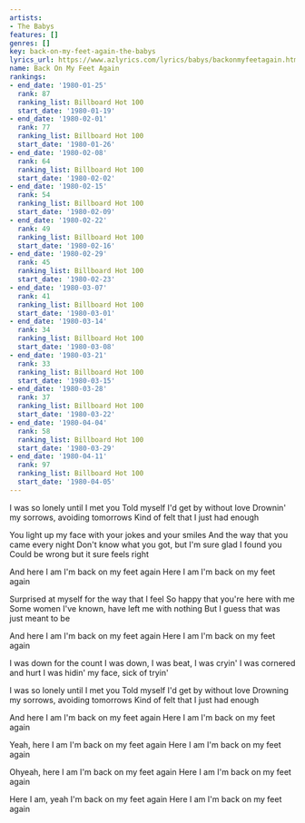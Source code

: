 ```yaml
---
artists:
- The Babys
features: []
genres: []
key: back-on-my-feet-again-the-babys
lyrics_url: https://www.azlyrics.com/lyrics/babys/backonmyfeetagain.html
name: Back On My Feet Again
rankings:
- end_date: '1980-01-25'
  rank: 87
  ranking_list: Billboard Hot 100
  start_date: '1980-01-19'
- end_date: '1980-02-01'
  rank: 77
  ranking_list: Billboard Hot 100
  start_date: '1980-01-26'
- end_date: '1980-02-08'
  rank: 64
  ranking_list: Billboard Hot 100
  start_date: '1980-02-02'
- end_date: '1980-02-15'
  rank: 54
  ranking_list: Billboard Hot 100
  start_date: '1980-02-09'
- end_date: '1980-02-22'
  rank: 49
  ranking_list: Billboard Hot 100
  start_date: '1980-02-16'
- end_date: '1980-02-29'
  rank: 45
  ranking_list: Billboard Hot 100
  start_date: '1980-02-23'
- end_date: '1980-03-07'
  rank: 41
  ranking_list: Billboard Hot 100
  start_date: '1980-03-01'
- end_date: '1980-03-14'
  rank: 34
  ranking_list: Billboard Hot 100
  start_date: '1980-03-08'
- end_date: '1980-03-21'
  rank: 33
  ranking_list: Billboard Hot 100
  start_date: '1980-03-15'
- end_date: '1980-03-28'
  rank: 37
  ranking_list: Billboard Hot 100
  start_date: '1980-03-22'
- end_date: '1980-04-04'
  rank: 58
  ranking_list: Billboard Hot 100
  start_date: '1980-03-29'
- end_date: '1980-04-11'
  rank: 97
  ranking_list: Billboard Hot 100
  start_date: '1980-04-05'
---
```


I was so lonely until I met you
Told myself I'd get by without love
Drownin' my sorrows, avoiding tomorrows
Kind of felt that I just had enough

You light up my face with your jokes and your smiles
And the way that you came every night
Don't know what you got, but I'm sure glad I found you
Could be wrong but it sure feels right

And here I am
I'm back on my feet again
Here I am
I'm back on my feet again

Surprised at myself for the way that I feel
So happy that you're here with me
Some women I've known, have left me with nothing
But I guess that was just meant to be

And here I am
I'm back on my feet again
Here I am
I'm back on my feet again

I was down for the count
I was down, I was beat, I was cryin'
I was cornered and hurt
I was hidin' my face, sick of tryin'

I was so lonely until I met you
Told myself I'd get by without love
Drowning my sorrows, avoiding tomorrows
Kind of felt that I just had enough

And here I am
I'm back on my feet again
Here I am
I'm back on my feet again

Yeah, here I am
I'm back on my feet again
Here I am
I'm back on my feet again

Ohyeah, here I am
I'm back on my feet again
Here I am
I'm back on my feet again

Here I am, yeah
I'm back on my feet again
Here I am
I'm back on my feet again



